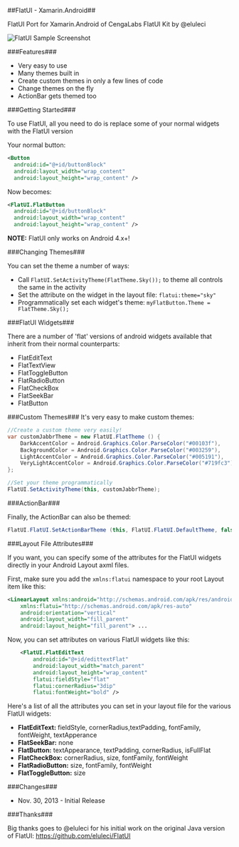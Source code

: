 ##FlatUI - Xamarin.Android##

FlatUI Port for Xamarin.Android of CengaLabs FlatUI Kit by @eluleci 

![FlatUI Sample Screenshot](https://raw.github.com/Redth/FlatUI.Xamarin.Android/master/Art/FlatUI-Banner.png)


###Features###


 - Very easy to use
 - Many themes built in
 - Create custom themes in only a few lines of code
 - Change themes on the fly
 - ActionBar gets themed too

###Getting Started###

To use FlatUI, all you need to do is replace some of your normal widgets with the FlatUI version

Your normal button:

```xml
<Button
  android:id="@+id/buttonBlock"
  android:layout_width="wrap_content"
  android:layout_height="wrap_content" />
```

Now becomes:

```xml
<FlatUI.FlatButton
  android:id="@+id/buttonBlock"
  android:layout_width="wrap_content"
  android:layout_height="wrap_content" />
```


**NOTE:** FlatUI only works on Android 4.x+!


###Changing Themes###

You can set the theme a number of ways:

 - Call `FlatUI.SetActivityTheme(FlatTheme.Sky());` to theme all controls the same in the activity
 - Set the attribute on the widget in the layout file: `flatui:theme="sky"`
 - Programmatically set each widget's theme: `myFlatButton.Theme = FlatTheme.Sky();`

###FlatUI Widgets###

There are a number of 'flat' versions of android widgets available that inherit from their normal counterparts:


 - FlatEditText
 - FlatTextView
 - FlatToggleButton
 - FlatRadioButton
 - FlatCheckBox
 - FlatSeekBar
 - FlatButton
 

###Custom Themes###
It's very easy to make custom themes:

```csharp
//Create a custom theme very easily!
var customJabbrTheme = new FlatUI.FlatTheme () {
    DarkAccentColor = Android.Graphics.Color.ParseColor("#00103f"),
    BackgroundColor = Android.Graphics.Color.ParseColor("#003259"),
    LightAccentColor = Android.Graphics.Color.ParseColor("#005191"),
    VeryLightAccentColor = Android.Graphics.Color.ParseColor("#719fc3")
};

//Set your theme programmatically
FlatUI.SetActivityTheme(this, customJabbrTheme);
```


###ActionBar###

Finally, the ActionBar can also be themed:

```csharp
FlatUI.FlatUI.SetActionBarTheme (this, FlatUI.FlatUI.DefaultTheme, false);
```


###Layout File Attributes###

If you want, you can specify some of the attributes for the FlatUI widgets directly in your Android Layout axml files.

First, make sure you add the `xmlns:flatui` namespace to your root Layout item like this:

```xml
<LinearLayout xmlns:android="http://schemas.android.com/apk/res/android"
    xmlns:flatui="http://schemas.android.com/apk/res-auto"
    android:orientation="vertical"
    android:layout_width="fill_parent"
    android:layout_height="fill_parent"> ...
```

Now, you can set attributes on various FlatUI widgets like this:

```xml
    <FlatUI.FlatEditText
        android:id="@+id/edittextFlat"
        android:layout_width="match_parent"
        android:layout_height="wrap_content"
        flatui:fieldStyle="flat"
        flatui:cornerRadius="3dip"
        flatui:fontWeight="bold" />
```

Here's a list of all the attributes you can set in your layout file for the various FlatUI widgets:

 - **FlatEditText:** fieldStyle, cornerRadius,textPadding, fontFamily, fontWeight, textApperance
 - **FlatSeekBar:** none
 - **FlatButton:** textAppearance, textPadding, cornerRadius, isFullFlat
 - **FlatCheckBox:** cornerRadius, size, fontFamily, fontWeight
 - **FlatRadioButton:** size, fontFamily, fontWeight
 - **FlatToggleButton:** size
 


###Changes###


 - Nov. 30, 2013 - Initial Release
 

###Thanks###

Big thanks goes to @eluleci for his initial work on the original Java version of FlatUI: https://github.com/eluleci/FlatUI
